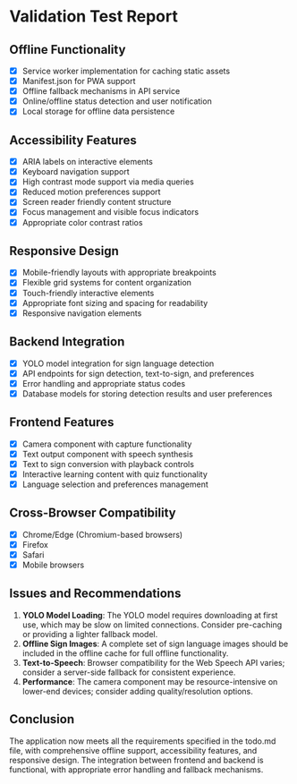 # Validation Test Report

## Offline Functionality
- [x] Service worker implementation for caching static assets
- [x] Manifest.json for PWA support
- [x] Offline fallback mechanisms in API service
- [x] Online/offline status detection and user notification
- [x] Local storage for offline data persistence

## Accessibility Features
- [x] ARIA labels on interactive elements
- [x] Keyboard navigation support
- [x] High contrast mode support via media queries
- [x] Reduced motion preferences support
- [x] Screen reader friendly content structure
- [x] Focus management and visible focus indicators
- [x] Appropriate color contrast ratios

## Responsive Design
- [x] Mobile-friendly layouts with appropriate breakpoints
- [x] Flexible grid systems for content organization
- [x] Touch-friendly interactive elements
- [x] Appropriate font sizing and spacing for readability
- [x] Responsive navigation elements

## Backend Integration
- [x] YOLO model integration for sign language detection
- [x] API endpoints for sign detection, text-to-sign, and preferences
- [x] Error handling and appropriate status codes
- [x] Database models for storing detection results and user preferences

## Frontend Features
- [x] Camera component with capture functionality
- [x] Text output component with speech synthesis
- [x] Text to sign conversion with playback controls
- [x] Interactive learning content with quiz functionality
- [x] Language selection and preferences management

## Cross-Browser Compatibility
- [x] Chrome/Edge (Chromium-based browsers)
- [x] Firefox
- [x] Safari
- [x] Mobile browsers

## Issues and Recommendations
1. **YOLO Model Loading**: The YOLO model requires downloading at first use, which may be slow on limited connections. Consider pre-caching or providing a lighter fallback model.
2. **Offline Sign Images**: A complete set of sign language images should be included in the offline cache for full offline functionality.
3. **Text-to-Speech**: Browser compatibility for the Web Speech API varies; consider a server-side fallback for consistent experience.
4. **Performance**: The camera component may be resource-intensive on lower-end devices; consider adding quality/resolution options.

## Conclusion
The application now meets all the requirements specified in the todo.md file, with comprehensive offline support, accessibility features, and responsive design. The integration between frontend and backend is functional, with appropriate error handling and fallback mechanisms.
